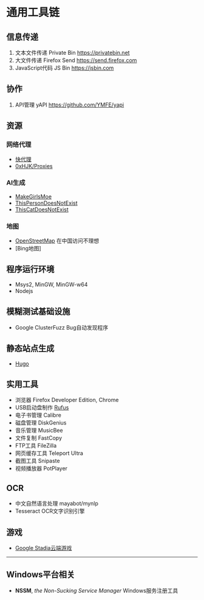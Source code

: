 # 通用工具链

## 信息传递

1. 文本文件传递 Private Bin <https://privatebin.net>
2. 大文件传递 Firefox Send <https://send.firefox.com>
3. JavaScript代码 JS Bin <https://jsbin.com>

## 协作

1. API管理 yAPI <https://github.com/YMFE/yapi>

## 资源

### 网络代理

- [快代理](https://www.kuaidaili.com/)
- [0xHJK/Proxies](https://github.com/0xHJK/Proxies)

### AI生成

- [MakeGirlsMoe](https://make.girls.moe/)
- [ThisPersonDoesNotExist](https://thispersondoesnotexist.com/)
- [ThisCatDoesNotExist](https://thiscatdoesnotexist.com/)

### 地图

- [OpenStreetMap](https://www.openstreetmap.org/) 在中国访问不理想
- [Bing地图]

## 程序运行环境

- Msys2, MinGW, MinGW-w64
- Nodejs

## 模糊测试基础设施

- Google ClusterFuzz Bug自动发现程序

## 静态站点生成

- [Hugo](https://gohugo.io)

## 实用工具

- 浏览器 Firefox Developer Edition, Chrome
- USB启动盘制作 [Rufus](https://rufus.akeo.ie/)
- 电子书管理 Calibre
- 磁盘管理 DiskGenius
- 音乐管理 MusicBee
- 文件复制 FastCopy
- FTP工具 FileZilla
- 网页缓存工具 Teleport Ultra
- 截图工具 Snipaste
- 视频播放器 PotPlayer

## OCR

- 中文自然语言处理 mayabot/mynlp
- Tesseract OCR文字识别引擎

## 游戏

- [Google Stadia云端游戏](https://stadia.dev/)

---

## Windows平台相关

- **NSSM**, *the Non-Sucking Service Manager* Windows服务注册工具
